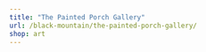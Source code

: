```yaml
---
title: "The Painted Porch Gallery"
url: /black-mountain/the-painted-porch-gallery/
shop: art
---
```

